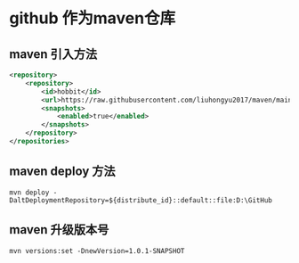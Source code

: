 # github 作为maven仓库
## maven 引入方法
```xml
<repository>
    <repository>
        <id>hobbit</id>
        <url>https://raw.githubusercontent.com/liuhongyu2017/maven/main</url>
        <snapshots>
            <enabled>true</enabled>
        </snapshots>
    </repository>
</repositories>
```

## maven deploy 方法
```shell
mvn deploy -DaltDeploymentRepository=${distribute_id}::default::file:D:\GitHub
```

## maven 升级版本号
```shell
mvn versions:set -DnewVersion=1.0.1-SNAPSHOT
```